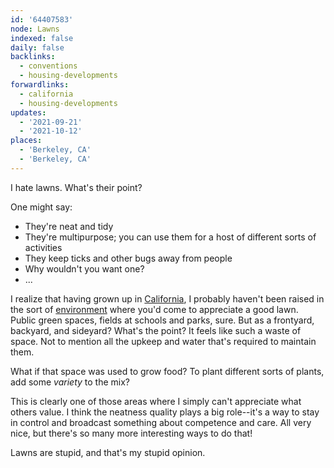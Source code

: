```yaml
---
id: '64407583'
node: Lawns
indexed: false
daily: false
backlinks:
  - conventions
  - housing-developments
forwardlinks:
  - california
  - housing-developments
updates:
  - '2021-09-21'
  - '2021-10-12'
places:
  - 'Berkeley, CA'
  - 'Berkeley, CA'
---
```

I hate lawns. What's their point? 

One might say:

- They're neat and tidy
- They're multipurpose; you can use them for a host of different sorts of activities 
- They keep ticks and other bugs away from people
- Why wouldn't you want one?
- ...

I realize that having grown up in [California](california.md), I probably haven't been raised in the sort of [environment](housing-developments.md) where you'd come to appreciate a good lawn. Public green spaces, fields at schools and parks, sure. But as a frontyard, backyard, and sideyard? What's the point? It feels like such a waste of space. Not to mention all the upkeep and water that's required to maintain them. 

What if that space was used to grow food? To plant different sorts of plants, add some *variety* to the mix? 

This is clearly one of those areas where I simply can't appreciate what others value. I think the neatness quality plays a big role--it's a way to stay in control and broadcast something about competence and care. All very nice, but there's so many more interesting ways to do that! 

Lawns are stupid, and that's my stupid opinion. 
